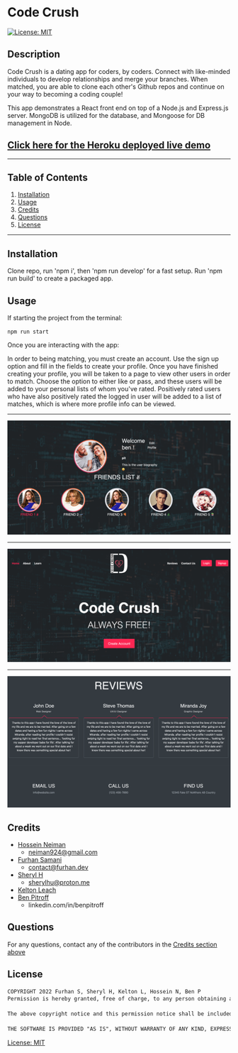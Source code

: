 # Code Crush

   [![License: MIT](https://img.shields.io/badge/License-MIT-yellow.svg)](https://opensource.org/licenses/MIT)

  ## Description
  Code Crush is a dating app for coders, by coders. Connect with like-minded individuals to develop relationships and merge your branches. When matched, you are able to clone each other's Github repos and continue on your way to becoming a coding couple! 

  This app demonstrates a React front end on top of a Node.js and Express.js server. MongoDB is utilized for the database, and Mongoose for DB management in Node. 

  ## [Click here for the Heroku deployed live demo](https://mycodecrush.herokuapp.com/)

  * * * * * *


  ## Table of Contents
  1. [Installation](#Installation)
  2. [Usage](#Usage)
  3. [Credits](#credits)
  4. [Questions](#questions)
  5. [License](#License)

  * * * * * *

  <a name="Installation"></a>
  ## Installation
  Clone repo, run 'npm i', then 'npm run develop' for a fast setup. Run 'npm run build' to create a packaged app.

  <a name="Usage"></a>
  ## Usage
  If starting the project from the terminal: 
  ```
  npm run start
  ```
  Once you are interacting with the app: 
  
  In order to being matching, you must create an account. Use the sign up option and fill in the fields to create your profile. Once you have finished creating your profile, you will be taken to a page to view other users in order to match. Choose the option to either like or pass, and these users will be added to your personal lists of whom you've rated. Positively rated users who have also positively rated the logged in user will be added to a list of matches, which is where more profile info can be viewed. 
  

  *****

  ![demo1.png](./assets/images/demo1.png)

  *****

  ![demo2.png](./assets/images/demo2.png)

  *****

  ![demo3.png](./assets/images/demo3.png)
  
  <a name="Credits"></a>
  ## Credits
  
 * [Hossein Neiman](https://github.com/neiman924)
   - neiman924@gmail.com
 * [Furhan Samani](https://github.com/furhan-dev)
   - contact@furhan.dev
 * [Sheryl H ](https://github.com/reversedentistry)
   - sherylhu@proton.me
 * [Kelton Leach](https://github.com/Keltonlea)
 * [Ben Pitroff](https://github.com/chicken1991)
   - linkedin.com/in/benpitroff

  <a name="questions"></a>
  ## Questions
  For any questions, contact any of the contributors in the [Credits section above](#credits)

  <a name="License"></a>
  ## License


```md
COPYRIGHT 2022 Furhan S, Sheryl H, Kelton L, Hossein N, Ben P
Permission is hereby granted, free of charge, to any person obtaining a copy of this software and associated documentation files (the "Software"), to deal in the Software without restriction, including without limitation the rights to use, copy, modify, merge, publish, distribute, sublicense, and/or sell copies of the Software, and to permit persons to whom the Software is furnished to do so, subject to the following conditions:

The above copyright notice and this permission notice shall be included in all copies or substantial portions of the Software.

THE SOFTWARE IS PROVIDED "AS IS", WITHOUT WARRANTY OF ANY KIND, EXPRESS OR IMPLIED, INCLUDING BUT NOT LIMITED TO THE WARRANTIES OF MERCHANTABILITY, FITNESS FOR A PARTICULAR PURPOSE AND NONINFRINGEMENT. IN NO EVENT SHALL THE AUTHORS OR COPYRIGHT HOLDERS BE LIABLE FOR ANY CLAIM, DAMAGES OR OTHER LIABILITY, WHETHER IN AN ACTION OF CONTRACT, TORT OR OTHERWISE, ARISING FROM, OUT OF OR IN CONNECTION WITH THE SOFTWARE OR THE USE OR OTHER DEALINGS IN THE SOFTWARE.
```        


[License: MIT](https://opensource.org/licenses/MIT)
